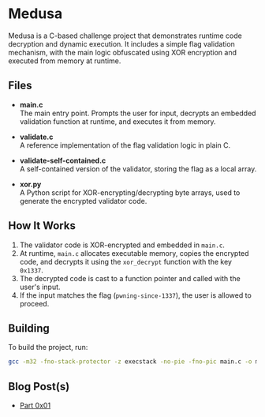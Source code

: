 # Medusa

Medusa is a C-based challenge project that demonstrates runtime code decryption and dynamic execution. It includes a simple flag validation mechanism, with the main logic obfuscated using XOR encryption and executed from memory at runtime.

## Files

- **main.c**  
  The main entry point. Prompts the user for input, decrypts an embedded validation function at runtime, and executes it from memory.

- **validate.c**  
  A reference implementation of the flag validation logic in plain C.

- **validate-self-contained.c**  
  A self-contained version of the validator, storing the flag as a local array.

- **xor.py**  
  A Python script for XOR-encrypting/decrypting byte arrays, used to generate the encrypted validator code.

## How It Works

1. The validator code is XOR-encrypted and embedded in `main.c`.
2. At runtime, `main.c` allocates executable memory, copies the encrypted code, and decrypts it using the `xor_decrypt` function with the key `0x1337`.
3. The decrypted code is cast to a function pointer and called with the user's input.
4. If the input matches the flag (`pwning-since-1337`), the user is allowed to proceed.

## Building

To build the project, run:

```sh
gcc -m32 -fno-stack-protector -z execstack -no-pie -fno-pic main.c -o medusa
```

## Blog Post(s)

- [Part 0x01](https://iamavu.com/posts/05-making-medusa-my-first-crackme-part-0x01/)